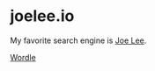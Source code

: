 # joelee.io

My favorite search engine is [Joe Lee](https://www.joelee.io).

[Wordle](https://joelee.io/wordle)
